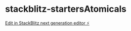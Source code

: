 # stackblitz-startersAtomicals

[Edit in StackBlitz next generation editor ⚡️](https://stackblitz.com/~/github.com/AtomicalsCreator/stackblitz-startersAtomicals)